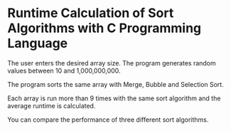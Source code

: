 # Runtime Calculation of Sort Algorithms with C Programming Language

The user enters the desired array size. The program generates random values between 10 and 1,000,000,000.

The program sorts the same array with Merge, Bubble and Selection Sort.

Each array is run more than 9 times with the same sort algorithm and the average runtime is calculated.

You can compare the performance of three different sort algorithms.
